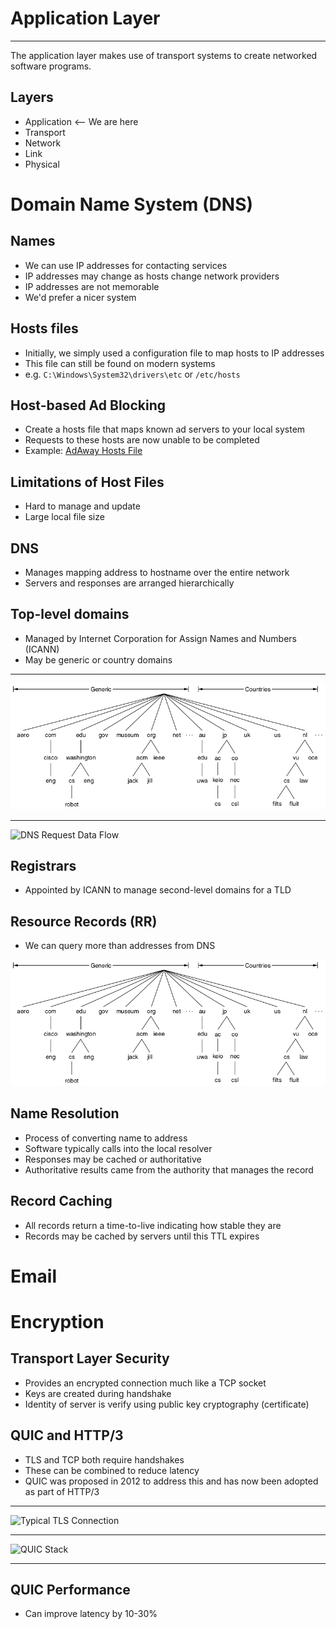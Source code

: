 Application Layer
=================

---

The application layer makes use of transport systems to create networked software programs.

Layers
------

- Application <-- We are here
- Transport
- Network
- Link
- Physical

Domain Name System (DNS)
========================

Names
-----

- We can use IP addresses for contacting services
- IP addresses may change as hosts change network providers
- IP addresses are not memorable
- We'd prefer a nicer system

Hosts files
-----------

- Initially, we simply used a configuration file to map hosts to IP addresses
- This file can still be found on modern systems
- e.g. `C:\Windows\System32\drivers\etc` or `/etc/hosts`

Host-based Ad Blocking
----------------------

- Create a hosts file that maps known ad servers to your local system
- Requests to these hosts are now unable to be completed
- Example: [AdAway Hosts File](https://adaway.org/hosts.txt)

Limitations of Host Files
-------------------------

- Hard to manage and update
- Large local file size

DNS
---

- Manages mapping address to hostname over the entire network
- Servers and responses are arranged hierarchically

Top-level domains
-----------------

- Managed by Internet Corporation for Assign Names and Numbers (ICANN)
- May be generic or country domains

---

![DNS TLDs](figures/7-1.png)

---

![DNS Request Data Flow](https://upload.wikimedia.org/wikipedia/commons/thumb/0/09/DNS_in_the_real_world.svg/1280px-DNS_in_the_real_world.svg.png)

Registrars
----------

- Appointed by ICANN to manage second-level domains for a TLD

Resource Records (RR)
---------------------

- We can query more than addresses from DNS

![DNS Record Types](figures/7-1.png)

Name Resolution
---------------

- Process of converting name to address
- Software typically calls into the local resolver
- Responses may be cached or authoritative
- Authoritative results came from the authority that manages the record

Record Caching
--------------

- All records return a time-to-live indicating how stable they are
- Records may be cached by servers until this TTL expires

Email
=====

Encryption
==========

Transport Layer Security
------------------------

- Provides an encrypted connection much like a TCP socket
- Keys are created during handshake
- Identity of server is verify using public key cryptography (certificate)

QUIC and HTTP/3
---------------

- TLS and TCP both require handshakes
- These can be combined to reduce latency
- QUIC was proposed in 2012 to address this and has now been adopted as part of HTTP/3

---

![Typical TLS Connection](https://1fykyq3mdn5r21tpna3wkdyi-wpengine.netdna-ssl.com/wp-content/uploads/2019/05/image10.png)

---

![QUIC Stack](https://1fykyq3mdn5r21tpna3wkdyi-wpengine.netdna-ssl.com/wp-content/uploads/2019/05/image8-696x315.png)

---

QUIC Performance
----------------

- Can improve latency by 10-30%

